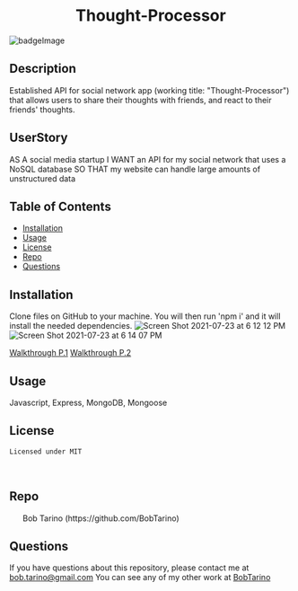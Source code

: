 
<h1 align="center"> Thought-Processor</h1>

![badgeImage](https://img.shields.io/badge/license-MIT-blue)

## Description
Established API for social network app (working title: "Thought-Processor") that allows users to share their thoughts with friends, and react to their friends' thoughts.
## UserStory
AS A social media startup
I WANT an API for my social network that uses a NoSQL database
SO THAT my website can handle large amounts of unstructured data 
## Table of Contents
- [Installation](#install)
- [Usage](#usage)
- [License](#license)
- [Repo](#repo)
- [Questions](#questions)
## Installation
Clone files on GitHub to your machine. You will then run 'npm i' and it will install the needed dependencies.
![Screen Shot 2021-07-23 at 6 12 12 PM](https://user-images.githubusercontent.com/79377937/126851252-5f53c427-ff33-421e-af87-7df909145349.png)
![Screen Shot 2021-07-23 at 6 14 07 PM](https://user-images.githubusercontent.com/79377937/126851234-5f655d5d-4a1e-48d1-b342-80d5cfc22cef.png)

[Walkthrough P.1](https://drive.google.com/file/d/1ZsY3PYBbfzW1A2PMBq7pmfVg4ZsnFgCD/view)
[Walkthrough P.2](https://drive.google.com/file/d/1fie-Si-efJwzHUEVipzvfs9cZNOsehEB/view)

## Usage
Javascript, Express, MongoDB, Mongoose


## License
    Licensed under MIT
<br />

## Repo
<ul>Bob Tarino (https://github.com/BobTarino)</ul>

## Questions

If you have questions about this repository, please contact me at bob.tarino@gmail.com
You can see any of my other work at [BobTarino](https://github.com/BobTarino/)<br />
